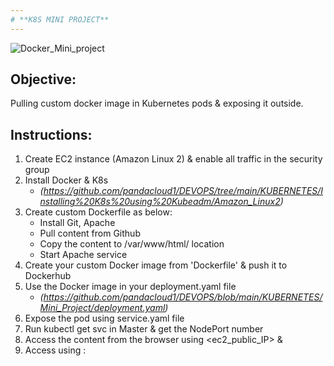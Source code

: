 ```yaml
---
# **K8S MINI PROJECT**
---
```

![Docker_Mini_project](https://github.com/pandacloud1/DEVOPS/blob/main/KUBERNETES/Mini_Project/K8s_mini_project.drawio.png)

## Objective:
Pulling custom docker image in Kubernetes pods & exposing it outside.

## Instructions:
1. Create EC2 instance (Amazon Linux 2) & enable all traffic in the security group
2. Install Docker & K8s
   * *(https://github.com/pandacloud1/DEVOPS/tree/main/KUBERNETES/Installing%20K8s%20using%20Kubeadm/Amazon_Linux2)*
3. Create custom Dockerfile as below: 
   * Install Git, Apache
   * Pull content from Github
   * Copy the content to /var/www/html/ location
   * Start Apache service 
4. Create your custom Docker image from 'Dockerfile' & push it to Dockerhub
5. Use the Docker image in your deployment.yaml file
   * *(https://github.com/pandacloud1/DEVOPS/blob/main/KUBERNETES/Mini_Project/deployment.yaml)*
6. Expose the pod using service.yaml file
7. Run kubectl get svc in Master & get the NodePort number
8. Access the content from the browser using <ec2_public_IP> & <NodePort>
9. Access using <EC2-Public-IP>:<NodePort>
